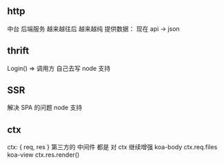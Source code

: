 ## http 

中台
后端服务  越来越往后  越来越纯
提供数据：
现在 api -> json

## thrift
Login() => 
调用方  自己去写
node  支持

## SSR
解决  SPA 的问题
node 支持

## ctx
ctx: {
  req,
  res
}
第三方的 中间件 都是 对 ctx 继续增强
koa-body
ctx.req.files
koa-view
ctx.res.render()